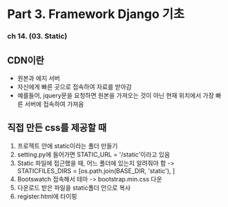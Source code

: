 # Part 3. Framework Django 기초
### ch 14. (03. Static)

## CDN이란
- 원본과 에지 서버
- 자신에게 빠른 곳으로 접속하여  자료를 받아감
- 예를들어, jquery문을 요청하면 원본을 가져오는 것이 아닌 현재 위치에서 가장 빠른 서버에 접속하여 가져옴

## 직접 만든 css를 제공할 때
1. 프로젝트 안에 static이라는 폴더 만들기
2. setting.py에 들어가면 STATIC_URL = '/static'이라고 있음
3. Static 파일에 접근했을 때, 어느 폴더에 있는지 알려줘야 함
	-> STATICFILES_DIRS = [os.path.join(BASE_DIR, 'static'), ]
4. Bootswatch 접속해서 테마 -> bootstrap.min.css 다운
5. 다운로드 받은 파일을 static폴더 안으로 복사
6. <link rel="stylesheet" href="/static/bootstrap.min.css"/>  register.html에 타이핑
 

 


<!--stackedit_data:
eyJoaXN0b3J5IjpbLTEyOTk2NTAxMzJdfQ==
-->
